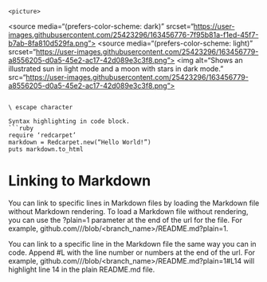 


    <picture>
  <source media=“(prefers-color-scheme: dark)” srcset=“https://user-images.githubusercontent.com/25423296/163456776-7f95b81a-f1ed-45f7-b7ab-8fa810d529fa.png”>
  <source media=“(prefers-color-scheme: light)” srcset=“https://user-images.githubusercontent.com/25423296/163456779-a8556205-d0a5-45e2-ac17-42d089e3c3f8.png”>
  <img alt=“Shows an illustrated sun in light mode and a moon with stars in dark mode.” src=“https://user-images.githubusercontent.com/25423296/163456779-a8556205-d0a5-45e2-ac17-42d089e3c3f8.png”>
</picture>

```[tasklist]

\ escape character

Syntax highlighting in code block.
```ruby
require ‘redcarpet’
markdown = Redcarpet.new(“Hello World!”)
puts markdown.to_html
```

# Linking to Markdown
You can link to specific lines in Markdown files by loading the Markdown file without Markdown rendering. To load a Markdown file without rendering, you can use the ?plain=1 parameter at the end of the url for the file. For example, github.com/<organization>/<repository>/blob/<branch_name>/README.md?plain=1.

You can link to a specific line in the Markdown file the same way you can in code. Append #L with the line number or numbers at the end of the url. For example, github.com/<organization>/<repository>/blob/<branch_name>/README.md?plain=1#L14 will highlight line 14 in the plain README.md file.
